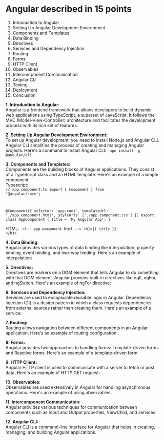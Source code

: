 # Angular described in 15 points


1. Introduction to Angular
2. Setting Up Angular Development Environment
3. Components and Templates
4. Data Binding
5. Directives
6. Services and Dependency Injection
7. Routing
8. Forms
9. HTTP Client
10. Observables
11. Intercomponent Communication
12. Angular CLI
13. Testing
14. Deployment
15. Conclusion



<b>1. Introduction to Angular:</b></br>
Angular is a frontend framework that allows developers to build dynamic web applications using TypeScript, a superset of JavaScript. It follows the MVC (Model-View-Controller) architecture and facilitates the development process with its rich set of features.


<b>2. Setting Up Angular Development Environment:</b></br>
To set up Angular development, you need to install Node.js and Angular CLI. Angular CLI simplifies the process of creating and managing Angular projects. Here's a command to install Angular CLI:
<code>
  npm install -g @angular/cli
</code>


<b>3. Components and Templates:</b></br>
Components are the building blocks of Angular applications. They consist of a TypeScript class and an HTML template. Here's an example of a simple component.</br>
Typescript:</br>
<code>// app.component.ts
import { Component } from '@angular/core';

@Component({
  selector: 'app-root',
  templateUrl: './app.component.html',
  styleUrls: ['./app.component.css']
})
export class AppComponent {
  title = 'My Angular App';
}
</code>

HTML:
<code>
&lt;!-- app.component.html --&gt;
&lt;h1>{{ title }} &lt;/h1>
</code>

<b>4. Data Binding:</b></br>
Angular provides various types of data binding like interpolation, property binding, event binding, and two-way binding. Here's an example of interpolation:




<b>5. Directives:</b></br>
Directives are markers on a DOM element that tells Angular to do something with that DOM element. Angular provides built-in directives like ngIf, ngFor, and ngSwitch. Here's an example of ngFor directive:



<b>6. Services and Dependency Injection:</b></br>
Services are used to encapsulate reusable logic in Angular. Dependency Injection (DI) is a design pattern in which a class requests dependencies from external sources rather than creating them. Here's an example of a service:


<b>7. Routing:</b></br>
Routing allows navigation between different components in an Angular application. Here's an example of routing configuration:


<b>8. Forms:</b></br>
Angular provides two approaches to handling forms: Template-driven forms and Reactive forms. Here's an example of a template-driven form:


<b>9. HTTP Client:</b></br>
Angular HTTP client is used to communicate with a server to fetch or post data. Here's an example of HTTP GET request:


<b>10. Observables:</b></br>
Observables are used extensively in Angular for handling asynchronous operations. Here's an example of using observables:



<b>11. Intercomponent Communication:</b></br>
Angular provides various techniques for communication between components such as Input and Output properties, ViewChild, and services.

<b>12. Angular CLI:</b></br>
Angular CLI is a command-line interface for Angular that helps in creating, managing, and building Angular applications.
